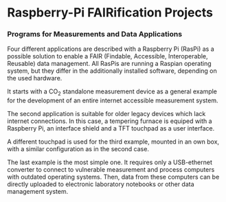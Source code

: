 # Raspberry-Pi FAIRification Projects

### Programs for Measurements and Data Applications

Four different applications are described with a Raspberry Pi (RasPi) as a possible solution to enable a FAIR (Findable, Accessible, Interoperable, Reusable) data management. All RasPis are running a Raspian operating system, but they differ in the additionally installed software, depending on the used hardware.

It starts with a CO<sub>2</sub> standalone measurement device as a general example for the development of an entire internet accessible measurement system.

The second application is suitable for older legacy devices which lack internet connections. In this case, a tempering furnace is equiped with a Raspberry Pi, an interface shield and a TFT touchpad as a user interface.

A different touchpad is used for the third example, mounted in an own box, with a similar configuration as in the second case. 

The last example is the most simple one. It requires only a USB-ethernet converter to connect to vulnerable measurement and process computers with outdated operating systems. Then, data from these computers can be directly  uploaded to electronic laboratory notebooks or other data management system.